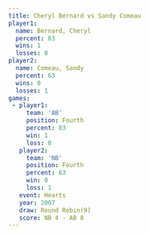 ```yaml
---
title: Cheryl Bernard vs Sandy Comeau
player1:               
  name: Bernard, Cheryl
  percent: 83          
  wins: 1              
  losses: 0            
player2:               
  name: Comeau, Sandy  
  percent: 63          
  wins: 0              
  losses: 1            
games:
 - player1:          
     team: 'AB'      
     position: Fourth
     percent: 83     
     win: 1          
     loss: 0         
   player2:          
     team: 'NB'      
     position: Fourth
     percent: 63     
     win: 0          
     loss: 1         
   event: Hearts       
   year: 2007          
   draw: Round Robin(9)
   score: NB 4 - AB 8  
---
```

